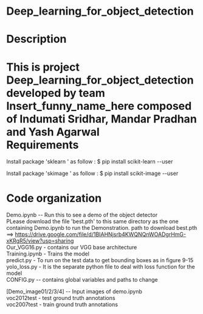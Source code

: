 # Deep_learning_for_object_detection
Description 
===========
This is project Deep_learning_for_object_detection  developed by team Insert_funny_name_here composed of Indumati Sridhar, Mandar Pradhan and Yash Agarwal <br/>
Requirements
============
Install package 'sklearn ' as follow :
$ pip install scikit-learn --user

Install package 'skimage ' as follow :
$ pip install scikit-image --user

Code organization
=================
Demo.ipynb -- Run this to see a demo of the object detector <br/>
PLease download the file 'best.pth' to this same directory as the one containing Demo.ipynb to run the Demonstration.
path to download best.pth ==> https://drive.google.com/file/d/1BIAHNjsrb4KWQNQnWOADgrHmG-xKRgR5/view?usp=sharing <br/>
Our_VGG16.py - contains our VGG base architecture <br/>
Training.ipynb - Trains the model <br/>
predict.py - To run on the test data to get bounding boxes as in figure 9-15 <br/>
yolo_loss.py - It is the separate python file to deal with loss function for the model <br/>
CONFIG.py -- contains global variables and paths to change <br/>

[Demo_image01/2/3/4] -- Input images of demo.ipynb <br/>
voc2012test - test ground truth annotations <br/>
voc2007test - train ground truth annotations <br/>


